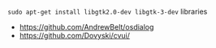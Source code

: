 `sudo apt-get install libgtk2.0-dev libgtk-3-dev`
libraries

- https://github.com/AndrewBelt/osdialog
- https://github.com/Dovyski/cvui/